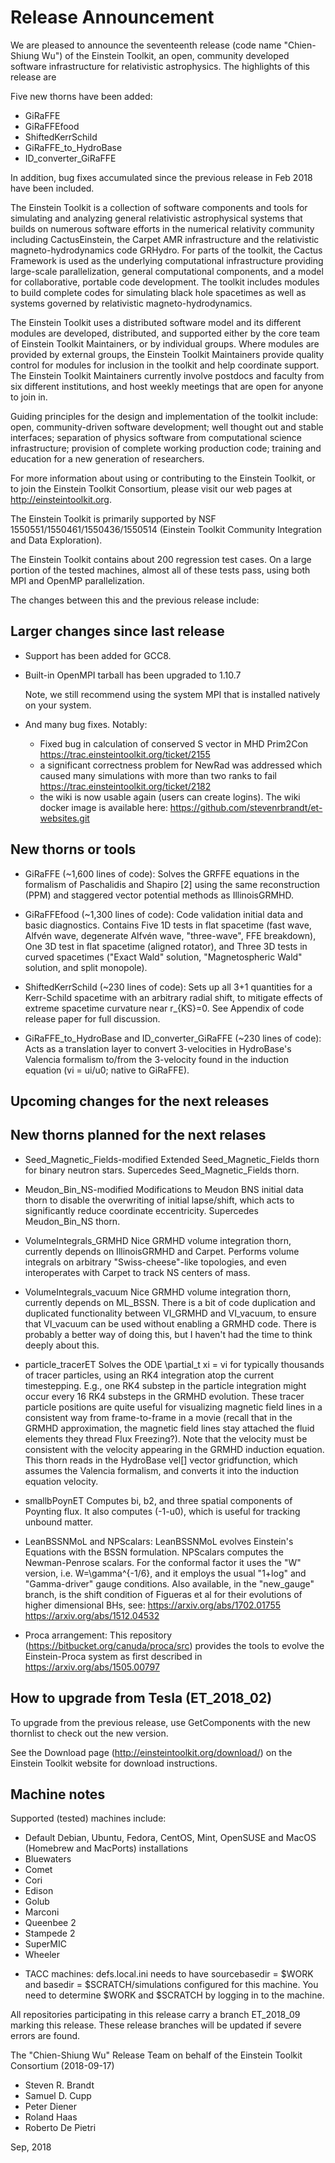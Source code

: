 # Release Announcement

We are pleased to announce the seventeenth release (code name "Chien-Shiung Wu") of the
Einstein Toolkit, an open, community developed software infrastructure for
relativistic astrophysics. The highlights of this release are

Five new thorns have been added:

* GiRaFFE
* GiRaFFEfood
* ShiftedKerrSchild
* GiRaFFE_to_HydroBase
* ID_converter_GiRaFFE

In addition, bug fixes accumulated since the previous release in Feb 2018
have been included.

The Einstein Toolkit is a collection of software components and tools for
simulating and analyzing general relativistic astrophysical systems that builds
on numerous software efforts in the numerical relativity community including
CactusEinstein, the Carpet AMR infrastructure and the relativistic
magneto-hydrodynamics code GRHydro. For parts of the toolkit, the Cactus
Framework is used as the underlying computational infrastructure providing
large-scale parallelization, general computational components, and a model for
collaborative, portable code development. The toolkit includes modules to build
complete codes for simulating black hole spacetimes as well as systems governed
by relativistic magneto-hydrodynamics.

The Einstein Toolkit uses a distributed software model and its different
modules are developed, distributed, and supported either by the core team of
Einstein Toolkit Maintainers, or by individual groups. Where modules are
provided by external groups, the Einstein Toolkit Maintainers provide quality
control for modules for inclusion in the toolkit and help coordinate support.
The Einstein Toolkit Maintainers currently involve postdocs and faculty from
six different institutions, and host weekly meetings that are open for anyone
to join in.

Guiding principles for the design and implementation of the toolkit include:
open, community-driven software development; well thought out and stable
interfaces; separation of physics software from computational science
infrastructure; provision of complete working production code; training and
education for a new generation of researchers.

For more information about using or contributing to the Einstein Toolkit, or to
join the Einstein Toolkit Consortium, please visit our web pages at
http://einsteintoolkit.org.

The Einstein Toolkit is primarily supported by NSF
1550551/1550461/1550436/1550514 (Einstein Toolkit Community Integration and
Data Exploration).

The Einstein Toolkit contains about 200 regression test cases.  On a large
portion of the tested machines, almost all of these tests pass, using both
MPI and OpenMP parallelization.

The changes between this and the previous release include:

## Larger changes since last release

* Support has been added for GCC8.

* Built-in OpenMPI tarball has been upgraded to 1.10.7

   Note, we still recommend using the system MPI that is installed natively on your system.

* And many bug fixes. Notably:

    - Fixed bug in calculation of conserved S vector in MHD Prim2Con https://trac.einsteintoolkit.org/ticket/2155
    - a significant correctness problem for NewRad was addressed which caused many simulations with more than two ranks to fail https://trac.einsteintoolkit.org/ticket/2182
    - the wiki is now usable again (users can create logins). The wiki docker image is available here: https://github.com/stevenrbrandt/et-websites.git

## New thorns or tools

* GiRaFFE (~1,600 lines of code): Solves the GRFFE equations in the formalism of Paschalidis and Shapiro [2] using the same reconstruction (PPM) and staggered vector potential methods as IllinoisGRMHD.

* GiRaFFEfood (~1,300 lines of code): Code validation initial data and basic diagnostics. Contains Five 1D tests in flat spacetime (fast wave, Alfvén wave, degenerate Alfvén wave, "three-wave", FFE breakdown), One 3D test in flat spacetime (aligned rotator), and Three 3D tests in curved spacetimes ("Exact Wald" solution, "Magnetospheric Wald" solution, and split monopole).

* ShiftedKerrSchild (~230 lines of code): Sets up all 3+1 quantities for a Kerr-Schild spacetime with an arbitrary radial shift, to mitigate effects of extreme spacetime curvature near r_{KS}=0. See Appendix of code release paper for full discussion.

* GiRaFFE_to_HydroBase and ID_converter_GiRaFFE (~230 lines of code): Acts as a translation layer to convert 3-velocities in HydroBase's Valencia formalism to/from the 3-velocity found in the induction equation (vi = ui/u0; native to GiRaFFE).

## Upcoming changes for the next releases

## New thorns planned for the next relases

* Seed_Magnetic_Fields-modified Extended Seed_Magnetic_Fields thorn for binary neutron stars. Supercedes Seed_Magnetic_Fields thorn.

* Meudon_Bin_NS-modified Modifications to Meudon BNS initial data thorn to disable the overwriting of initial lapse/shift, which acts to significantly reduce coordinate eccentricity. Supercedes Meudon_Bin_NS thorn.

* VolumeIntegrals_GRMHD Nice GRMHD volume integration thorn, currently depends on IllinoisGRMHD and Carpet. Performs volume integrals on arbitrary "Swiss-cheese"-like topologies, and even interoperates with Carpet to track NS centers of mass.

* VolumeIntegrals_vacuum Nice GRMHD volume integration thorn, currently depends on ML_BSSN. There is a bit of code duplication and duplicated functionality between VI_GRMHD and VI_vacuum, to ensure that VI_vacuum can be used without enabling a GRMHD code. There is probably a better way of doing this, but I haven't had the time to think deeply about this.

* particle_tracerET Solves the ODE \partial_t xi = vi for typically thousands of tracer particles, using an RK4 integration atop the current timestepping. E.g., one RK4 substep in the particle integration might occur every 16 RK4 substeps in the GRMHD evolution. These tracer particle positions are quite useful for visualizing magnetic field lines in a consistent way from frame-to-frame in a movie (recall that in the GRMHD approximation, the magnetic field lines stay attached the fluid elements they thread Flux Freezing?). Note that the velocity must be consistent with the velocity appearing in the GRMHD induction equation. This thorn reads in the HydroBase vel[] vector gridfunction, which assumes the Valencia formalism, and converts it into the induction equation velocity.

* smallbPoynET Computes bi, b2, and three spatial components of Poynting flux. It also computes (-1-u0), which is useful for tracking unbound matter.

* LeanBSSNMoL and NPScalars: 
LeanBSSNMoL evolves Einstein's Equations with the BSSN formulation. NPScalars 
computes the Newman-Penrose scalars. For the
conformal factor it uses the "W" version, i.e. W=\gamma^{-1/6}, and it employs
the usual "1+log" and "Gamma-driver" gauge conditions. Also available, in the
"new_gauge" branch, is the shift condition of Figueras et al for their
evolutions of higher dimensional BHs, see:
    https://arxiv.org/abs/1702.01755
    https://arxiv.org/abs/1512.04532

* Proca arrangement:
  This repository (https://bitbucket.org/canuda/proca/src) provides the tools to evolve the Einstein-Proca system as first described in https://arxiv.org/abs/1505.00797

## How to upgrade from Tesla (ET_2018_02) 

To upgrade from the previous release, use GetComponents with the new thornlist
to check out the new version.

See the Download page (http://einsteintoolkit.org/download/) on the
Einstein Toolkit website for download instructions.

## Machine notes

Supported (tested) machines include:

- Default Debian, Ubuntu, Fedora, CentOS, Mint, OpenSUSE and MacOS (Homebrew and MacPorts) installations
- Bluewaters
- Comet
- Cori
- Edison
- Golub
- Marconi
- Queenbee 2
- Stampede 2
- SuperMIC
- Wheeler

* TACC machines: defs.local.ini needs to have sourcebasedir = $WORK
  and basedir = $SCRATCH/simulations configured for this machine.  You
  need to determine $WORK and $SCRATCH by logging in to the machine.

All repositories participating in this release carry a branch ET_2018_09
marking this release.  These release branches will be updated if severe
errors are found.

The "Chien-Shiung Wu" Release Team on behalf of the Einstein Toolkit Consortium
(2018-09-17)

* Steven R. Brandt
* Samuel D. Cupp
* Peter Diener
* Roland Haas
* Roberto De Pietri

Sep, 2018

